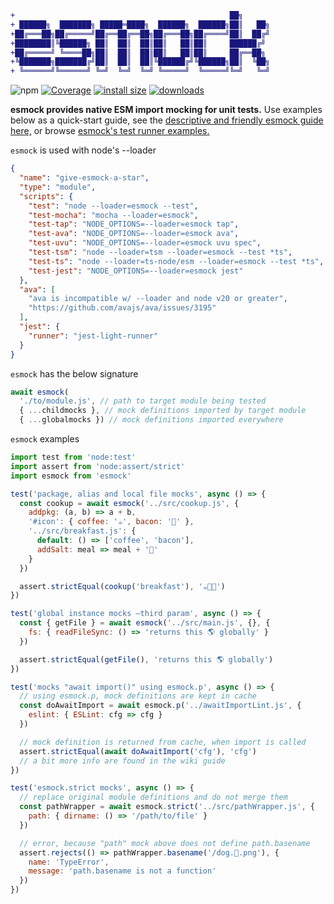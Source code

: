 ```diff
+                                                ██╗
+ ██████╗  ███████╗ █████═████╗  ██████╗  ██████╗██║   ██╗
+██╔═══██╗██╔═════╝██╔══██╔══██╗██╔═══██╗██╔════╝██║  ██╔╝
+████████║╚██████╗ ██║  ██║  ██║██║   ██║██║     ██████╔╝
+██╔═════╝ ╚════██╗██║  ██║  ██║██║   ██║██║     ██╔══██╗
+╚███████╗███████╔╝██║  ██║  ██║╚██████╔╝╚██████╗██║  ╚██╗
+ ╚══════╝╚══════╝ ╚═╝  ╚═╝  ╚═╝ ╚═════╝  ╚═════╝╚═╝   ╚═╝
```
![npm](https://img.shields.io/npm/v/esmock) [![Coverage](https://img.shields.io/endpoint?url=https://gist.githubusercontent.com/iambumblehead/166d927bd0089d7bfdee4e98a537712c/raw/esmock__heads_master.json)][2] [![install size](https://packagephobia.now.sh/badge?p=esmock)](https://packagephobia.now.sh/result?p=esmock) [![downloads](https://badgen.now.sh/npm/dm/esmock)](https://npmjs.org/package/esmock)

**esmock provides native ESM import mocking for unit tests.** Use examples below as a quick-start guide, see the [descriptive and friendly esmock guide here,][4] or browse [esmock's test runner examples.][3]

[0]: https://www.bumblehead.com "bumblehead"
[1]: https://github.com/iambumblehead/esmock/workflows/nodejs-ci/badge.svg "nodejs-ci pipeline"
[2]: https://github.com/iambumblehead/esmock "esmock"
[3]: https://github.com/iambumblehead/esmock/tree/master/tests "tests"
[4]: https://github.com/iambumblehead/esmock/wiki

`esmock` is used with node's --loader
``` json
{
  "name": "give-esmock-a-star",
  "type": "module",
  "scripts": {
    "test": "node --loader=esmock --test",
    "test-mocha": "mocha --loader=esmock",
    "test-tap": "NODE_OPTIONS=--loader=esmock tap",
    "test-ava": "NODE_OPTIONS=--loader=esmock ava",
    "test-uvu": "NODE_OPTIONS=--loader=esmock uvu spec",
    "test-tsm": "node --loader=tsm --loader=esmock --test *ts",
    "test-ts": "node --loader=ts-node/esm --loader=esmock --test *ts",
    "test-jest": "NODE_OPTIONS=--loader=esmock jest"
  },
  "ava": [
    "ava is incompatible w/ --loader and node v20 or greater",
    "https://github.com/avajs/ava/issues/3195"
  ],
  "jest": {
    "runner": "jest-light-runner"
  }
}
```

`esmock` has the below signature
``` javascript
await esmock(
  './to/module.js', // path to target module being tested
  { ...childmocks }, // mock definitions imported by target module
  { ...globalmocks }) // mock definitions imported everywhere
```

`esmock` examples
``` javascript
import test from 'node:test'
import assert from 'node:assert/strict'
import esmock from 'esmock'

test('package, alias and local file mocks', async () => {
  const cookup = await esmock('../src/cookup.js', {
    addpkg: (a, b) => a + b,
    '#icon': { coffee: '☕', bacon: '🥓' },
    '../src/breakfast.js': {
      default: () => ['coffee', 'bacon'],
      addSalt: meal => meal + '🧂'
    }
  })

  assert.strictEqual(cookup('breakfast'), '☕🥓🧂')
})

test('global instance mocks —third param', async () => {
  const { getFile } = await esmock('../src/main.js', {}, {
    fs: { readFileSync: () => 'returns this 🌎 globally' }
  })

  assert.strictEqual(getFile(), 'returns this 🌎 globally')
})

test('mocks "await import()" using esmock.p', async () => {
  // using esmock.p, mock definitions are kept in cache
  const doAwaitImport = await esmock.p('../awaitImportLint.js', {
    eslint: { ESLint: cfg => cfg }
  })

  // mock definition is returned from cache, when import is called
  assert.strictEqual(await doAwaitImport('cfg'), 'cfg')
  // a bit more info are found in the wiki guide
})

test('esmock.strict mocks', async () => {
  // replace original module definitions and do not merge them
  const pathWrapper = await esmock.strict('../src/pathWrapper.js', {
    path: { dirname: () => '/path/to/file' }
  })

  // error, because "path" mock above does not define path.basename
  assert.rejects(() => pathWrapper.basename('/dog.🐶.png'), {
    name: 'TypeError',
    message: 'path.basename is not a function'
  })
})
```
